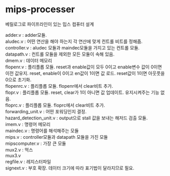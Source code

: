# mips-processer
베릴로그로 파이프라인이 있는 밉스 컴퓨터 설계


adder.v : adder모듈. \
aludec.v : 어떤 연산을 해야 하는지 각 연산에 맞게 컨트롤 비트를 정해줌.\
controller.v : aludec 모듈과 maindec모듈을 가지고 있는 컨트롤 모듈.\
datapath.v : 컨트롤 모듈을 제외한 모든 모듈이 속해 있음.\
dmem.v : 데이터 메모리\
flopenr.v : 플리플롭 모듈. reset과 enable값이 모두 0이고 enable변수 값이 0이면 이전 값유지. reset, enable이 0이고 en값이 1이면 값 로드. reset값이 1이면 아웃풋을 0으로 초기화.\
flopenrc.v : 플리플롭 모듈. flopenr에서 clear비트 추가.\
flopr.v : 플리플롭 모듈. reset, clear가 1이 아니면 값 업데이트. 유지시켜주는 기능 없음.\
floprc.v : 플리플롭 모듈. floprc에서 clear비트 추가.\
forwarding_unit.v : 어떤 포워딩인지 결정.\
hazard_detection_unit.v :  output으로 stall 값을 보내는 해저드 검출 모듈.\
imem.v : 명령어 메모리\
maindec.v : 명령어를 해석해주는 모듈\
mips.v : controller모듈과 datapath 모듈을 가진 모듈\
mipscomputer.v : 가장 큰 모듈\
mux2.v : 먹스\
mux3.v\
regfile.v : 레지스터파일\
signext.v : 부호 확장. 데이터 크기에 따라 표기법이 달라지므로 필요.

